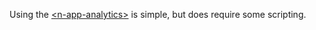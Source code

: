 
Using the [\<n-app-analytics\>](/components/n-app-analytics) is simple, but does require some scripting.